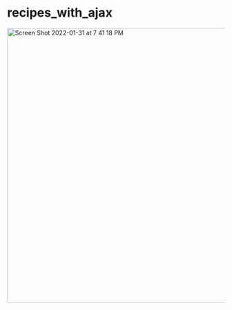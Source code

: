 # recipes_with_ajax

<img width="635" alt="Screen Shot 2022-01-31 at 7 41 18 PM" src="https://user-images.githubusercontent.com/92617960/151905560-7b9114ef-2ffa-4b09-8c5b-ef590246256c.png">
